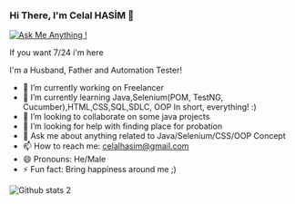 ### Hi There, I'm Celal HASİM 👋
[![Ask Me Anything !](https://img.shields.io/badge/Ask%20me-anything-1abc9c.svg)](https://github.com/celalhasim) 

If you want 7/24 i'm here

I'm a Husband, Father and Automation Tester!
- 🔭 I’m currently working on Freelancer
- 🌱 I’m currently learning Java,Selenium(POM, TestNG, Cucumber),HTML,CSS,SQL,SDLC, OOP In short, everything! :)
- 👯 I’m looking to collaborate on some java projects
- 🤔 I’m looking for help with finding place for probation 
- 💬 Ask me about anything related to Java/Selenium/CSS/OOP Concept
- 📫 How to reach me: celalhasim@gmail.com
- 😄 Pronouns: He/Male
- ⚡ Fun fact: Bring happiness around me ;)

    
![Github stats 2](https://github-readme-stats.vercel.app/api?username=celalhasim&show_icons=true&theme=radical)
    

